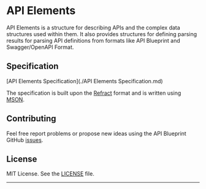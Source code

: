 # API Elements
API Elements is a structure for describing APIs and the complex data structures used within them. It also provides structures for defining parsing results for parsing API definitions from formats like API Blueprint and Swagger/OpenAPI Format.

## Specification
[API Elements Specification](./API Elements Specification.md)

The specification is built upon the [Refract][] format and is written using [MSON][].

## Contributing
Feel free report problems or propose new ideas using the API Blueprint GitHub
[issues][].

## License
MIT License. See the [LICENSE](.LICENSE) file.

---

[issues]: https://github.com/apiaryio/api-elements/issues
[Refract]: https://github.com/refractproject/refract-spec
[MSON]: https://github.com/apiaryio/mson
